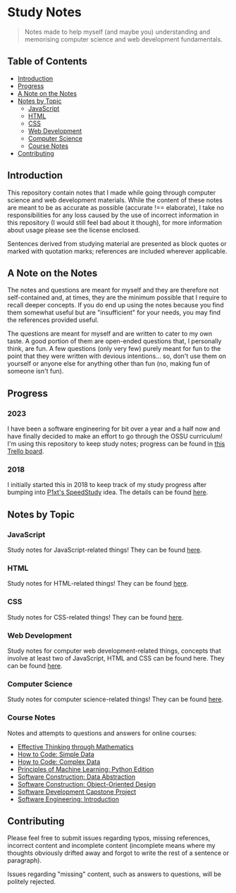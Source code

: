 # Study Notes

> Notes made to help myself (and maybe you) understanding and memorising computer science and web development fundamentals.

## Table of Contents

* [Introduction](#introduction)
* [Progress](#progress)
* [A Note on the Notes](#a-note-on-the-notes)
* [Notes by Topic](#notes-by-topic)
  * [JavaScript](#javascript)
  * [HTML](#html)
  * [CSS](#css)
  * [Web Development](#web-development)
  * [Computer Science](#computer-science)
  * [Course Notes](#course-notes)
* [Contributing](#contributing)

## Introduction

This repository contain notes that I made while going through computer science and web development materials. While the content of these notes are meant to be as accurate as possible (accurate !== elaborate), I take no responsibilities for any loss caused by the use of incorrect information in this repository (I would still feel bad about it though), for more information about usage please see the license enclosed.

Sentences derived from studying material are presented as block quotes or marked with quotation marks; references are included wherever applicable.

## A Note on the Notes

The notes and questions are meant for myself and they are therefore not self-contained and, at times, they are the minimum possible that I require to recall deeper concepts. If you do end up using the notes because you find them somewhat useful but are "insufficient" for your needs, you may find the references provided useful.

The questions are meant for myself and are written to cater to my own taste. A good portion of them are open-ended questions that, I personally think, are fun. A few questions (only very few) purely meant for fun to the point that they were written with devious intentions... so, don't use them on yourself or anyone else for anything other than fun (no, making fun of someone isn't fun).

## Progress

### 2023
I have been a software engineering for bit over a year and a half now and have finally decided to make an effort to go through the OSSU curriculum! I'm using this repository to keep study notes; progress can be found in [this Trello board](https://trello.com/b/te7rshQ2/ossu-progress).

### 2018

I initially started this in 2018 to keep track of my study progress after bumping into [P1xt's SpeedStudy](https://github.com/P1xt/speedstudy) idea. The details can be found [here](./progress-2018.md).

## Notes by Topic

### JavaScript

Study notes for JavaScript-related things! They can be found [here](./JavaScript.md).

### HTML

Study notes for HTML-related things! They can be found [here](./HTML.md).

### CSS

Study notes for CSS-related things! They can be found [here](./CSS.md).

### Web Development

Study notes for computer web development-related things, concepts that involve at least two of JavaScript, HTML and CSS can be found here. They can be found [here](./Web%20Development.md).

### Computer Science

Study notes for computer science-related things! They can be found [here](./Computer%20Science.md).

### Course Notes

Notes and attempts to questions and answers for online courses:

* [Effective Thinking through Mathematics](./Course%20Notes/Effective%20Thinking%20through%20Mathematics.md)
* [How to Code: Simple Data](./Course%20Notes/How%20to%20Code:%20Simple%20Data.md)
* [How to Code: Complex Data](./Course%20Notes/How%20to%20Code:%20Complex%20Data.md)
* [Principles of Machine Learning: Python Edition](./Course%20Notes/Principles%20of%20Machine%20Learning:%20Python%20Edition.md)
* [Software Construction: Data Abstraction](./Course%20Notes/Software%20Construction:%20Data%20Abstraction.md)
* [Software Construction: Object-Oriented Design](./Course%20Notes/Software%20Construction:%20Object%20Oriented%20Design.md)
* [Software Development Capstone Project](./Course%20Notes/Software%20Development%20Capstone%20Project.md)
* [Software Engineering: Introduction](./Course%20Notes/Software%20Engineering:%20Introduction.md)


## Contributing

Please feel free to submit issues regarding typos, missing references, incorrect content and incomplete content (incomplete means where my thoughts obviously drifted away and forgot to write the rest of a sentence or paragraph).

Issues regarding "missing" content, such as answers to questions, will be politely rejected.
